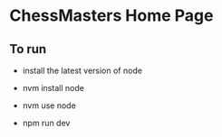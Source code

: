 # ChessMasters Home Page


## To run 

- install the latest version of node
 - nvm install node
 - nvm use node

- npm run dev
